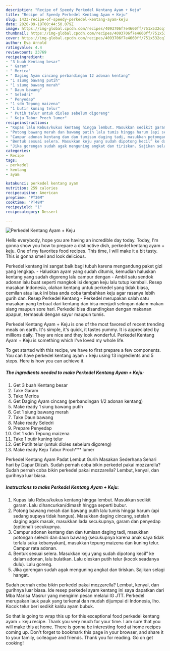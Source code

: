 ```yaml
---
description: "Recipe of Speedy Perkedel Kentang Ayam + Keju"
title: "Recipe of Speedy Perkedel Kentang Ayam + Keju"
slug: 1433-recipe-of-speedy-perkedel-kentang-ayam-keju
date: 2020-09-18T00:44:50.079Z
image: https://img-global.cpcdn.com/recipes/4093706f7e4660ff/751x532cq70/perkedel-kentang-ayam-keju-foto-resep-utama.jpg
thumbnail: https://img-global.cpcdn.com/recipes/4093706f7e4660ff/751x532cq70/perkedel-kentang-ayam-keju-foto-resep-utama.jpg
cover: https://img-global.cpcdn.com/recipes/4093706f7e4660ff/751x532cq70/perkedel-kentang-ayam-keju-foto-resep-utama.jpg
author: Eva Arnold
ratingvalue: 4.4
reviewcount: 23769
recipeingredient:
- "3 buah Kentang besar"
- " Garam"
- " Merica"
- " Daging Ayam cincang perbandingan 12 adonan kentang"
- "1 siung bawang putih"
- "1 siung bawang merah"
- " Daun bawang"
- " Seledri"
- " Penyedap"
- "1 sdm Tepung maizena"
- "1 butir kuning telur"
- " Putih telur untuk dioles sebelum digoreng"
- " Keju Tabur Proch lumer"
recipeinstructions:
- "Kupas lalu Rebus/kukus kentang hingga lembut. Masukkan sedikit garam. Lalu dihancurkan/dimash hingga seperti bubur."
- "Potong bawang merah dan bawang putih lalu tumis hingga harum (api sedang supaya tidak hangus). Masukkan daging cincang, setelah daging agak masak, masukkan lada secukupnya, garam dan penyedap (optional) secukupnya."
- "Campur adonan kentang dan dan tumisan daging tadi, masukkan potongan seledri dan daun bawang (secukupnya karena anak saya tidak terlalu suka kebanyakan), masukkan tepung maizena dan kuning telur. Campur rata adonan."
- "Bentuk sesuai selera. Masukkan keju yang sudah dipotong kecil” ke dalam adonan, lalu bulatkan. Lalu oleskan putih telur (kocok seadanya dulu). Lalu goreng."
- "Jika gorengan sudah agak menguning angkat dan tiriskan. Sajikan selagi hangat."
categories:
- Recipe
tags:
- perkedel
- kentang
- ayam

katakunci: perkedel kentang ayam 
nutrition: 259 calories
recipecuisine: American
preptime: "PT30M"
cooktime: "PT48M"
recipeyield: "1"
recipecategory: Dessert

---
```



![Perkedel Kentang Ayam + Keju](https://img-global.cpcdn.com/recipes/4093706f7e4660ff/751x532cq70/perkedel-kentang-ayam-keju-foto-resep-utama.jpg)

Hello everybody, hope you are having an incredible day today. Today, I'm gonna show you how to prepare a distinctive dish, perkedel kentang ayam + keju. One of my favorites food recipes. This time, I will make it a bit tasty. This is gonna smell and look delicious.

Perkedel kentang ini sangat baik bagi tubuh karena mengandung paket gizi yang lengkap. - Haluskan ayam yang sudah ditumis, kemudian haluskan kentang yang sudah digoreng lalu campur dengan - Ambil satu sendok adonan lalu buat seperti mangkok isi dengan keju lalu tutup kembali. Resep masakan Indonesia, olahan kentang untuk perkedel yang tidak biasa, cemilan atau lauk ini bisa anda coba tambahkan keju agar rasanya lebih gurih dan. Resep Perkedel Kentang - Perkedel merupakan salah satu masakan yang terbuat dari kentang dan bisa menjadi selingan dalam makan siang maupun sore hari. Perkedel bisa disandingkan dengan makanan apapun, termasuk dengan sayur maupun tumis.

Perkedel Kentang Ayam + Keju is one of the most favored of recent trending meals on earth. It's simple, it's quick, it tastes yummy. It is appreciated by millions daily. They are nice and they look wonderful. Perkedel Kentang Ayam + Keju is something which I've loved my whole life.


To get started with this recipe, we have to first prepare a few components. You can have perkedel kentang ayam + keju using 13 ingredients and 5 steps. Here is how you can achieve it.

<!--inarticleads1-->

##### The ingredients needed to make Perkedel Kentang Ayam + Keju:

1. Get 3 buah Kentang besar
1. Take  Garam
1. Take  Merica
1. Get  Daging Ayam cincang (perbandingan 1/2 adonan kentang)
1. Make ready 1 siung bawang putih
1. Get 1 siung bawang merah
1. Take  Daun bawang
1. Make ready  Seledri
1. Prepare  Penyedap
1. Get 1 sdm Tepung maizena
1. Take 1 butir kuning telur
1. Get  Putih telur (untuk dioles sebelum digoreng)
1. Make ready  Keju Tabur Proch*** lumer


Perkedel Kentang Ayam Padat Lembut Gurih Masakan Sederhana Sehari hari by Dapur Diizah. Sudah pernah coba bikin perkedel pakai mozzarella? Sudah pernah coba bikin perkedel pakai mozzarella? Lembut, kenyal, dan gurihnya luar biasa. 

<!--inarticleads2-->

##### Instructions to make Perkedel Kentang Ayam + Keju:

1. Kupas lalu Rebus/kukus kentang hingga lembut. Masukkan sedikit garam. Lalu dihancurkan/dimash hingga seperti bubur.
1. Potong bawang merah dan bawang putih lalu tumis hingga harum (api sedang supaya tidak hangus). Masukkan daging cincang, setelah daging agak masak, masukkan lada secukupnya, garam dan penyedap (optional) secukupnya.
1. Campur adonan kentang dan dan tumisan daging tadi, masukkan potongan seledri dan daun bawang (secukupnya karena anak saya tidak terlalu suka kebanyakan), masukkan tepung maizena dan kuning telur. Campur rata adonan.
1. Bentuk sesuai selera. Masukkan keju yang sudah dipotong kecil” ke dalam adonan, lalu bulatkan. Lalu oleskan putih telur (kocok seadanya dulu). Lalu goreng.
1. Jika gorengan sudah agak menguning angkat dan tiriskan. Sajikan selagi hangat.


Sudah pernah coba bikin perkedel pakai mozzarella? Lembut, kenyal, dan gurihnya luar biasa. Ide resep perkedel ayam kentang ini saya dapatkan dari Mba Marisa Masrur yang mengirim pesan melalui IG JTT. Perkedel merupakan lauk pauk yang terkenal dan mudah dijumpai di Indonesia, lho. Kocok telur beri sedikit kaldu ayam bubuk. 

So that is going to wrap this up for this exceptional food perkedel kentang ayam + keju recipe. Thank you very much for your time. I am sure that you will make this at home. There is gonna be interesting food at home recipes coming up. Don't forget to bookmark this page in your browser, and share it to your family, colleague and friends. Thank you for reading. Go on get cooking!
